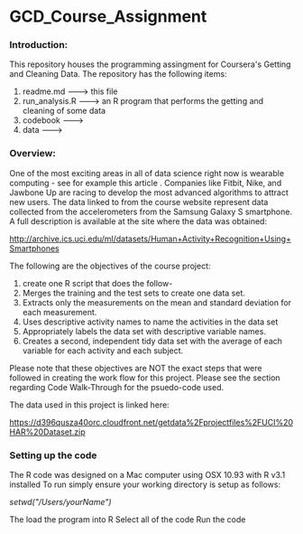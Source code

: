 GCD_Course_Assignment
=====================
### Introduction:
This repository houses the programming assingment for Coursera's Getting and Cleaning Data.
The repository has the following items:
 1.  readme.md       ---> this file 
 2.  run_analysis.R  ---> an R program that performs the getting and cleaning of some data 
 3.  codebook        ---> 
 4.  data        ---> 
     
### Overview:
One of the most exciting areas in all of data science right now is wearable computing - see for example this article . Companies like Fitbit, Nike, and Jawbone Up are racing to develop the most advanced algorithms to attract new users. The data linked to from the course website represent data collected from the accelerometers from the Samsung Galaxy S smartphone. A full description is available at the site where the data was obtained:

http://archive.ics.uci.edu/ml/datasets/Human+Activity+Recognition+Using+Smartphones 

The following are the objectives of the course project:
 1. create one R script that does the follow-
 2. Merges the training and the test sets to create one data set.
 3. Extracts only the measurements on the mean and standard deviation for each measurement. 
 4. Uses descriptive activity names to name the activities in the data set
 5. Appropriately labels the data set with descriptive variable names. 
 6. Creates a second, independent tidy data set with the average of each variable for each activity and each subject. 

Please note that these objectives are NOT the exact steps that were followed in creating the work flow for this project.  Please see the section regarding Code Walk-Through for the psuedo-code used.

The data used in this project is linked here:

https://d396qusza40orc.cloudfront.net/getdata%2Fprojectfiles%2FUCI%20HAR%20Dataset.zip 

### Setting up the code
The R code was designed on a Mac computer using OSX 10.93 with R v3.1 installed
To run simply ensure your working directory is setup as follows:

 _setwd("/Users/yourName")_
 
 The load the program into R 
 Select all of the code 
 Run the code 
 


